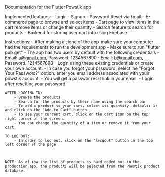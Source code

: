 Documentation for the Flutter Powstik app

Implemented features: 
    - Login
    - Signup
    - Password Reset via Email
    - E-commerce page to browse and select items
    - Cart page to view items in the cart remove items or change their quantity
    - Search feature to search for products
    - Backend for storing user cart info using Firebase

Instructions:
    - After making a clone of the app, make sure your computer had the requirements to run the development app
    - Make sure to run "flutter pub get"
    - The app has two users by default with the following credentials
        - Email: a@gmail.com, Password: 1234567890
        - Email: b@gmail.com, Password: 1234567890
    - Login using these existing credentials or create your own account.
    - In case you forgot your password, select the "Forgot Your Password?" option. enter you email address associated with youir powstik account.
    - You will get a passwor reset link in your email.
    - Login after resetting your password.


    AFTER LOGGING IN:
        - Browse the products
        - Search for the products by their name using the search bar
        - To add a product to your cart, select its quantity (default: 1) and click on the "Add to Cart" button.
        - To see your current cart, click on the cart icon on the top right corner of the screen.
        - You can change the quantity of a item or remove it from your cart.

    TO LOG OUT:
        - In order to log out, click on the "locgout" button in the top left corner of the page



    NOTE: As of now the list of products is hard coded but in the production app, the products will be selected from the Powstik product database.